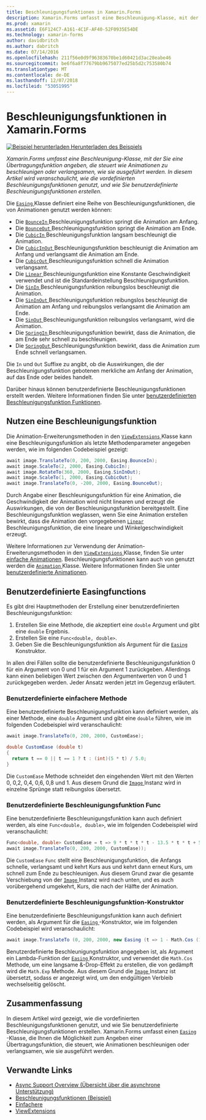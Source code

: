 ```yaml
---
title: Beschleunigungsfunktionen in Xamarin.Forms
description: Xamarin.Forms umfasst eine Beschleunigung-Klasse, mit der Sie eine Übertragungsfunktion angeben, die steuert wie Animationen zu beschleunigen oder verlangsamen, wie sie ausgeführt werden. In diesem Artikel wird veranschaulicht, wie die vordefinierten Beschleunigungsfunktionen genutzt, und wie Sie benutzerdefinierte Beschleunigungsfunktionen erstellen.
ms.prod: xamarin
ms.assetid: E6F124C7-A161-4C1F-AF40-52F0935E54DE
ms.technology: xamarin-forms
author: davidbritch
ms.author: dabritch
ms.date: 07/14/2016
ms.openlocfilehash: 211f56e0d9f96383670be1d60421d3ac28eabe46
ms.sourcegitcommit: be6f6a8f77679bb9675077ed25b5d2c753580b74
ms.translationtype: MT
ms.contentlocale: de-DE
ms.lasthandoff: 12/07/2018
ms.locfileid: "53051995"
---
```

# <a name="easing-functions-in-xamarinforms"></a>Beschleunigungsfunktionen in Xamarin.Forms

[![Beispiel herunterladen](~/media/shared/download.png) Herunterladen des Beispiels](https://developer.xamarin.com/samples/xamarin-forms/userinterface/animation/easing/)

_Xamarin.Forms umfasst eine Beschleunigung-Klasse, mit der Sie eine Übertragungsfunktion angeben, die steuert wie Animationen zu beschleunigen oder verlangsamen, wie sie ausgeführt werden. In diesem Artikel wird veranschaulicht, wie die vordefinierten Beschleunigungsfunktionen genutzt, und wie Sie benutzerdefinierte Beschleunigungsfunktionen erstellen._


Die [ `Easing` ](xref:Xamarin.Forms.Easing) Klasse definiert eine Reihe von Beschleunigungsfunktionen, die von Animationen genutzt werden können:

- Die [ `BounceIn` ](xref:Xamarin.Forms.Easing.BounceIn) Beschleunigungsfunktion springt die Animation am Anfang.
- Die [ `BounceOut` ](xref:Xamarin.Forms.Easing.BounceOut) Beschleunigungsfunktion springt die Animation am Ende.
- Die [ `CubicIn` ](xref:Xamarin.Forms.Easing.CubicIn) Beschleunigungsfunktion langsam beschleunigt die Animation.
- Die [ `CubicInOut` ](xref:Xamarin.Forms.Easing.CubicInOut) Beschleunigungsfunktion beschleunigt die Animation am Anfang und verlangsamt die Animation am Ende.
- Die [ `CubicOut` ](xref:Xamarin.Forms.Easing.CubicOut) Beschleunigungsfunktion schnell die Animation verlangsamt.
- Die [ `Linear` ](xref:Xamarin.Forms.Easing.Linear) Beschleunigungsfunktion eine Konstante Geschwindigkeit verwendet und ist die Standardeinstellung Beschleunigungsfunktion.
- Die [ `SinIn` ](xref:Xamarin.Forms.Easing.SinIn) Beschleunigungsfunktion reibungslos beschleunigt die Animation.
- Die [ `SinInOut` ](xref:Xamarin.Forms.Easing.SinInOut) Beschleunigungsfunktion reibungslos beschleunigt die Animation am Anfang und reibungslos verlangsamt die Animation am Ende.
- Die [ `SinOut` ](xref:Xamarin.Forms.Easing.SinOut) Beschleunigungsfunktion reibungslos verlangsamt, wird die Animation.
- Die [ `SpringIn` ](xref:Xamarin.Forms.Easing.SpringIn) Beschleunigungsfunktion bewirkt, dass die Animation, die am Ende sehr schnell zu beschleunigen.
- Die [ `SpringOut` ](xref:Xamarin.Forms.Easing.SpringOut) Beschleunigungsfunktion bewirkt, dass die Animation zum Ende schnell verlangsamen.

Die `In` und `Out` Suffixe zu angibt, ob die Auswirkungen, die der Beschleunigungsfunktion gebotenen merkliche am Anfang der Animation, auf das Ende oder beides handelt.

Darüber hinaus können benutzerdefinierte Beschleunigungsfunktionen erstellt werden. Weitere Informationen finden Sie unter [benutzerdefinierten Beschleunigungsfunktion Funktionen](#customeasing).

## <a name="consuming-an-easing-function"></a>Nutzen eine Beschleunigungsfunktion

Die Animation-Erweiterungsmethoden in den [ `ViewExtensions` ](xref:Xamarin.Forms.ViewExtensions) Klasse kann eine Beschleunigungsfunktion als letzte Methodenparameter angegeben werden, wie im folgenden Codebeispiel gezeigt:

```csharp
await image.TranslateTo(0, 200, 2000, Easing.BounceIn);
await image.ScaleTo(2, 2000, Easing.CubicIn);
await image.RotateTo(360, 2000, Easing.SinInOut);
await image.ScaleTo(1, 2000, Easing.CubicOut);
await image.TranslateTo(0, -200, 2000, Easing.BounceOut);
```

Durch Angabe einer Beschleunigungsfunktion für eine Animation, die Geschwindigkeit der Animation wird nicht linearen und erzeugt die Auswirkungen, die von der Beschleunigungsfunktion bereitgestellt. Eine Beschleunigungsfunktion weglassen, wenn Sie eine Animation erstellen bewirkt, dass die Animation den vorgegebenen [ `Linear` ](xref:Xamarin.Forms.Easing.Linear) Beschleunigungsfunktion, die eine lineare und Winkelgeschwindigkeit erzeugt.

Weitere Informationen zur Verwendung der Animation-Erweiterungsmethoden in den [ `ViewExtensions` ](xref:Xamarin.Forms.ViewExtensions) Klasse, finden Sie unter [einfache Animationen](~/xamarin-forms/user-interface/animation/simple.md). Beschleunigungsfunktionen kann auch von genutzt werden die [ `Animation` ](xref:Xamarin.Forms.Animation) Klasse. Weitere Informationen finden Sie unter [benutzerdefinierte Animationen](~/xamarin-forms/user-interface/animation/custom.md).

<a name="customeasing" />

## <a name="custom-easing-functions"></a>Benutzerdefinierte Easingfunctions

Es gibt drei Hauptmethoden der Erstellung einer benutzerdefinierten Beschleunigungsfunktion:

1. Erstellen Sie eine Methode, die akzeptiert eine `double` Argument und gibt eine `double` Ergebnis.
1. Erstellen Sie eine `Func<double, double>`.
1. Geben Sie die Beschleunigungsfunktion als Argument für die [ `Easing` ](xref:Xamarin.Forms.Easing) Konstruktor.

In allen drei Fällen sollte die benutzerdefinierte Beschleunigungsfunktion 0 für ein Argument von 0 und 1 für ein Argument 1 zurückgeben. Allerdings kann einen beliebigen Wert zwischen den Argumentwerten von 0 und 1 zurückgegeben werden. Jeder Ansatz werden jetzt im Gegenzug erläutert.

### <a name="custom-easing-method"></a>Benutzerdefinierte einfachere Methode

Eine benutzerdefinierte Beschleunigungsfunktion kann definiert werden, als einer Methode, eine `double` Argument und gibt eine `double` führen, wie im folgenden Codebeispiel wird veranschaulicht:

```csharp
await image.TranslateTo(0, 200, 2000, CustomEase);

double CustomEase (double t)
{
  return t == 0 || t == 1 ? t : (int)(5 * t) / 5.0;
}
```

Die `CustomEase` Methode schneidet den eingehenden Wert mit den Werten 0, 0,2, 0,4, 0,6, 0,8 und 1. Aus diesem Grund die [ `Image` ](xref:Xamarin.Forms.Image) Instanz wird in einzelne Sprünge statt reibungslos übersetzt.

### <a name="custom-easing-func"></a>Benutzerdefinierte Beschleunigungsfunktion Func

Eine benutzerdefinierte Beschleunigungsfunktion kann auch definiert werden, als eine `Func<double, double>`, wie im folgenden Codebeispiel wird veranschaulicht:

```csharp
Func<double, double> CustomEase = t => 9 * t * t * t - 13.5 * t * t + 5.5 * t;
await image.TranslateTo(0, 200, 2000, CustomEase));
```

Die `CustomEase` `Func` stellt eine Beschleunigungsfunktion, die Anfangs schnelle, verlangsamt und kehrt Kurs aus und kehrt dann erneut Kurs, um schnell zum Ende zu beschleunigen. Aus diesem Grund zwar die gesamte Verschiebung von der [ `Image` ](xref:Xamarin.Forms.Image) Instanz wird nach unten, und es auch vorübergehend umgekehrt, Kurs, die nach der Hälfte der Animation.

### <a name="custom-easing-constructor"></a>Benutzerdefinierte Beschleunigungsfunktion-Konstruktor

Eine benutzerdefinierte Beschleunigungsfunktion kann auch definiert werden, als Argument für die [ `Easing` ](xref:Xamarin.Forms.Easing) -Konstruktor, wie im folgenden Codebeispiel wird veranschaulicht:

```csharp
await image.TranslateTo (0, 200, 2000, new Easing (t => 1 - Math.Cos (10 * Math.PI * t) * Math.Exp (-5 * t)));
```

Benutzerdefinierte Beschleunigungsfunktion angegeben ist, als Argument ein Lambda-Funktion der [ `Easing` ](xref:Xamarin.Forms.Easing) Konstruktor, und verwendet die `Math.Cos` Methode, um eine langsame &-Drop-Effekt zu erstellen, die von gedämpft wird die `Math.Exp` Methode. Aus diesem Grund die [ `Image` ](xref:Xamarin.Forms.Image) Instanz ist übersetzt, sodass er angezeigt wird, um den endgültigen Verbleib wechselseitig gelöscht.

## <a name="summary"></a>Zusammenfassung

In diesem Artikel wird gezeigt, wie die vordefinierten Beschleunigungsfunktionen genutzt, und wie Sie benutzerdefinierte Beschleunigungsfunktionen erstellen. Xamarin.Forms umfasst einen [ `Easing` ](xref:Xamarin.Forms.Easing) -Klasse, die Ihnen die Möglichkeit zum Angeben einer Übertragungsfunktion, die steuert, wie Animationen beschleunigen oder verlangsamen, wie sie ausgeführt werden.



## <a name="related-links"></a>Verwandte Links

- [Async Support Overview (Übersicht über die asynchrone Unterstützung)](~/cross-platform/platform/async.md)
- [Beschleunigungsfunktionen (Beispiel)](https://developer.xamarin.com/samples/xamarin-forms/userinterface/animation/easing/)
- [Einfachere](xref:Xamarin.Forms.Easing)
- [ViewExtensions](xref:Xamarin.Forms.ViewExtensions)
